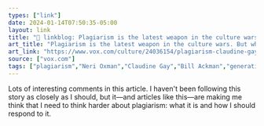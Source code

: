 ```yaml
---
types: ["link"]
date: 2024-01-14T07:50:35-05:00
layout: link
title: "🔗 linkblog: Plagiarism is the latest weapon in the culture wars. But what even is it? - Vox'"
art_title: "Plagiarism is the latest weapon in the culture wars. But what even is it? - Vox"
art_link: "https://www.vox.com/culture/24036154/plagiarism-claudine-gay-neri-oxman-bill-ackman"
source: ["vox.com"]
tags: ["plagiarism","Neri Oxman","Claudine Gay","Bill Ackman","generative AI"]
---
```

Lots of interesting comments in this article. I haven't been following this story as closely as I should, but it—and articles like this—are making me think that I need to think harder about plagiarism: what it is and how I should respond to it.
